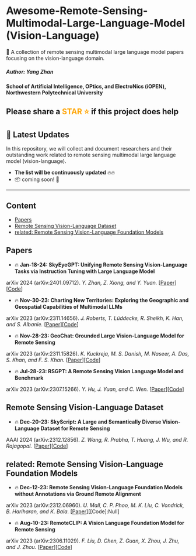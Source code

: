 # Awesome-Remote-Sensing-Multimodal-Large-Language-Model (Vision-Language)


📢 A collection of remote sensing multimodal large language model papers focusing on the vision-language domain.

##### Author: Yang Zhan
**School of Artificial Intelligence, OPtics, and ElectroNics (iOPEN), Northwestern Polytechnical University**
## Please share a <font color='orange'>STAR ⭐</font> if this project does help


## 📢 Latest Updates
In this repository, we will collect and document researchers and their outstanding work related to remote sensing multimodal large language model (vision-language).
- **The list will be continuously updated** 🔥🔥
- 📦 coming soon! 🚀
---



## Content
- [Papers](#papers)
- [Remote Sensing Vision-Language Dataset](#Remote-Sensing-Vision-Language-Dataset)
- [related: Remote Sensing Vision-Language Foundation Models](#related)


## Papers
- 🔥 **Jan-18-24: SkyEyeGPT: Unifying Remote Sensing Vision-Language Tasks via Instruction Tuning with Large Language Model**

arXiv 2024 (arXiv:2401.09712). *Y. Zhan, Z. Xiong, and Y. Yuan.* [[Paper](https://arxiv.org/abs/2401.09712)][[Code](https://github.com/ZhanYang-nwpu/SkyEyeGPT)]

- 🔥 **Nov-30-23: Charting New Territories: Exploring the Geographic and Geospatial Capabilities of Multimodal LLMs**

arXiv 2023 (arXiv:2311.14656). *J. Roberts, T. Lüddecke, R. Sheikh, K. Han, and S. Albanie.* [[Paper](https://arxiv.org/abs/2311.14656)][[Code](https://github.com/jonathan-roberts1/charting-new-territories)]

- 🔥 **Nov-28-23: GeoChat: Grounded Large Vision-Language Model for Remote Sensing**

arXiv 2023 (arXiv:2311.15826). *K. Kuckreja, M. S. Danish, M. Naseer, A. Das, S. Khan, and F. S. Khan.* [[Paper](http://arxiv.org/abs/2311.15826)][[Code](https://github.com/mbzuai-oryx/geochat)]

- 🔥 **Jul-28-23: RSGPT: A Remote Sensing Vision Language Model and Benchmark** 

arXiv 2023 (arXiv:2307.15266). *Y. Hu, J. Yuan, and C. Wen.* [[Paper](https://arxiv.org/abs/2307.15266)][[Code](https://github.com/Lavender105/RSGPT)]

## Remote Sensing Vision-Language Dataset
- 🔥 **Dec-20-23: SkyScript: A Large and Semantically Diverse Vision-Language Dataset for Remote Sensing**

AAAI 2024 (arXiv:2312.12856). *Z. Wang, R. Prabha, T. Huang, J. Wu, and R. Rajagopal.* [[Paper](http://arxiv.org/abs/2312.12856)][[Code](https://github.com/wangzhecheng/SkyScript)]


## related: Remote Sensing Vision-Language Foundation Models
- 🔥 **Dec-12-23: Remote Sensing Vision-Language Foundation Models without Annotations via Ground Remote Alignment**

arXiv 2023 (arXiv:2312.06960). *U. Mall, C. P. Phoo, M. K. Liu, C. Vondrick, B. Hariharan, and K. Bala.* [[Paper](http://arxiv.org/abs/2312.06960)][[Code]:Null]

- 🔥 **Aug-10-23: RemoteCLIP: A Vision Language Foundation Model for Remote Sensing**

arXiv 2023 (arXiv:2306.11029). *F. Liu, D. Chen, Z. Guan, X. Zhou, J. Zhu, and J. Zhou.* [[Paper](https://arxiv.org/abs/2306.11029)][[Code](https://github.com/ChenDelong1999/RemoteCLIP)]



